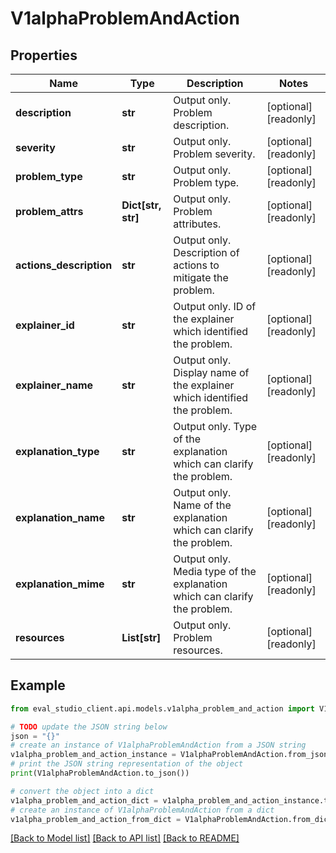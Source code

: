 # V1alphaProblemAndAction


## Properties

Name | Type | Description | Notes
------------ | ------------- | ------------- | -------------
**description** | **str** | Output only. Problem description. | [optional] [readonly] 
**severity** | **str** | Output only. Problem severity. | [optional] [readonly] 
**problem_type** | **str** | Output only. Problem type. | [optional] [readonly] 
**problem_attrs** | **Dict[str, str]** | Output only. Problem attributes. | [optional] [readonly] 
**actions_description** | **str** | Output only. Description of actions to mitigate the problem. | [optional] [readonly] 
**explainer_id** | **str** | Output only. ID of the explainer which identified the problem. | [optional] [readonly] 
**explainer_name** | **str** | Output only. Display name of the explainer which identified the problem. | [optional] [readonly] 
**explanation_type** | **str** | Output only. Type of the explanation which can clarify the problem. | [optional] [readonly] 
**explanation_name** | **str** | Output only. Name of the explanation which can clarify the problem. | [optional] [readonly] 
**explanation_mime** | **str** | Output only. Media type of the explanation which can clarify the problem. | [optional] [readonly] 
**resources** | **List[str]** | Output only. Problem resources. | [optional] [readonly] 

## Example

```python
from eval_studio_client.api.models.v1alpha_problem_and_action import V1alphaProblemAndAction

# TODO update the JSON string below
json = "{}"
# create an instance of V1alphaProblemAndAction from a JSON string
v1alpha_problem_and_action_instance = V1alphaProblemAndAction.from_json(json)
# print the JSON string representation of the object
print(V1alphaProblemAndAction.to_json())

# convert the object into a dict
v1alpha_problem_and_action_dict = v1alpha_problem_and_action_instance.to_dict()
# create an instance of V1alphaProblemAndAction from a dict
v1alpha_problem_and_action_from_dict = V1alphaProblemAndAction.from_dict(v1alpha_problem_and_action_dict)
```
[[Back to Model list]](../README.md#documentation-for-models) [[Back to API list]](../README.md#documentation-for-api-endpoints) [[Back to README]](../README.md)


